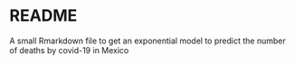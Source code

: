 # README

A small Rmarkdown file to get an exponential model to predict the number of deaths by covid-19 in Mexico
